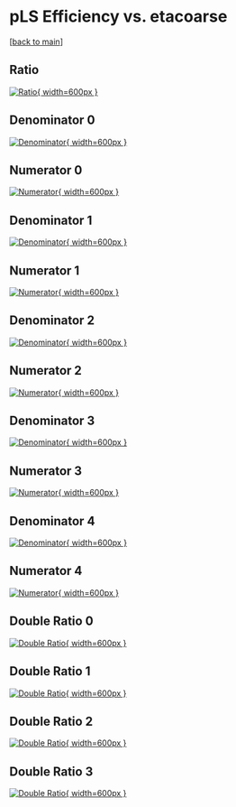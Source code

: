 # pLS Efficiency vs. etacoarse

[[back to main](./)]



## Ratio

[![Ratio](../mtv/var/pLS_xtr_321_-1_eff_etacoarse.png){ width=600px }](../mtv/var/pLS_xtr_321_-1_eff_etacoarse.pdf)

## Denominator 0

[![Denominator](../mtv/den/pLS_xtr_321_-1_eff_etacoarse_den0.png){ width=600px }](../mtv/den/pLS_xtr_321_-1_eff_etacoarse_den0.pdf)

## Numerator 0

[![Numerator](../mtv/num/pLS_xtr_321_-1_eff_etacoarse_num0.png){ width=600px }](../mtv/num/pLS_xtr_321_-1_eff_etacoarse_num0.pdf)

## Denominator 1

[![Denominator](../mtv/den/pLS_xtr_321_-1_eff_etacoarse_den1.png){ width=600px }](../mtv/den/pLS_xtr_321_-1_eff_etacoarse_den1.pdf)

## Numerator 1

[![Numerator](../mtv/num/pLS_xtr_321_-1_eff_etacoarse_num1.png){ width=600px }](../mtv/num/pLS_xtr_321_-1_eff_etacoarse_num1.pdf)

## Denominator 2

[![Denominator](../mtv/den/pLS_xtr_321_-1_eff_etacoarse_den2.png){ width=600px }](../mtv/den/pLS_xtr_321_-1_eff_etacoarse_den2.pdf)

## Numerator 2

[![Numerator](../mtv/num/pLS_xtr_321_-1_eff_etacoarse_num2.png){ width=600px }](../mtv/num/pLS_xtr_321_-1_eff_etacoarse_num2.pdf)

## Denominator 3

[![Denominator](../mtv/den/pLS_xtr_321_-1_eff_etacoarse_den3.png){ width=600px }](../mtv/den/pLS_xtr_321_-1_eff_etacoarse_den3.pdf)

## Numerator 3

[![Numerator](../mtv/num/pLS_xtr_321_-1_eff_etacoarse_num3.png){ width=600px }](../mtv/num/pLS_xtr_321_-1_eff_etacoarse_num3.pdf)

## Denominator 4

[![Denominator](../mtv/den/pLS_xtr_321_-1_eff_etacoarse_den4.png){ width=600px }](../mtv/den/pLS_xtr_321_-1_eff_etacoarse_den4.pdf)

## Numerator 4

[![Numerator](../mtv/num/pLS_xtr_321_-1_eff_etacoarse_num4.png){ width=600px }](../mtv/num/pLS_xtr_321_-1_eff_etacoarse_num4.pdf)

## Double Ratio 0

[![Double Ratio](../mtv/ratio/pLS_xtr_321_-1_eff_etacoarse_ratio0.png){ width=600px }](../mtv/ratio/pLS_xtr_321_-1_eff_etacoarse_ratio0.pdf)

## Double Ratio 1

[![Double Ratio](../mtv/ratio/pLS_xtr_321_-1_eff_etacoarse_ratio1.png){ width=600px }](../mtv/ratio/pLS_xtr_321_-1_eff_etacoarse_ratio1.pdf)

## Double Ratio 2

[![Double Ratio](../mtv/ratio/pLS_xtr_321_-1_eff_etacoarse_ratio2.png){ width=600px }](../mtv/ratio/pLS_xtr_321_-1_eff_etacoarse_ratio2.pdf)

## Double Ratio 3

[![Double Ratio](../mtv/ratio/pLS_xtr_321_-1_eff_etacoarse_ratio3.png){ width=600px }](../mtv/ratio/pLS_xtr_321_-1_eff_etacoarse_ratio3.pdf)

